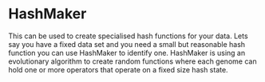 # HashMaker
This can be used to create specialised hash functions for your data. Lets say you have a fixed data set and you need a small but reasonable hash function you can use HashMaker to identify one. HashMaker is using an evolutionary algorithm to create random functions where each genome can hold one or more operators that operate on a fixed size hash state.
